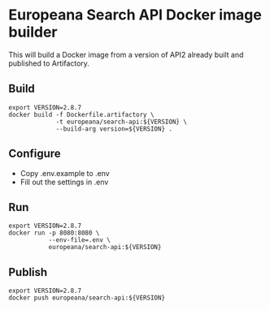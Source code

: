 # Europeana Search API Docker image builder

This will build a Docker image from a version of API2 already built and
published to Artifactory.

## Build
```shell
export VERSION=2.8.7
docker build -f Dockerfile.artifactory \
             -t europeana/search-api:${VERSION} \
             --build-arg version=${VERSION} .
```

## Configure
* Copy .env.example to .env
* Fill out the settings in .env

## Run
```shell
export VERSION=2.8.7
docker run -p 8080:8080 \
           --env-file=.env \
           europeana/search-api:${VERSION}
```

## Publish
```shell
export VERSION=2.8.7
docker push europeana/search-api:${VERSION}
```
